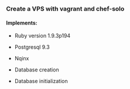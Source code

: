 ### Create a VPS with vagrant and chef-solo

#### Implements:

* Ruby version 1.9.3p194

* Postgresql 9.3

* Nqinx

* Database creation

* Database initialization


